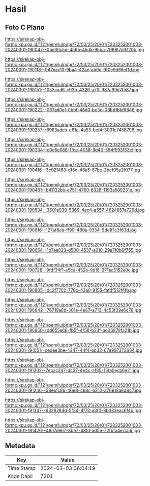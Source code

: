 # Hasil

## Foto C Plano

https://sirekap-obj-formc.kpu.go.id/1121/pemilu/pdpr/72/03/25/20/01/7203252001003-20240301-190047--05e30c5d-4595-45d5-95ba-7998f7c9720b.jpg

https://sirekap-obj-formc.kpu.go.id/1121/pemilu/pdpr/72/03/25/20/01/7203252001003-20240301-190118--047eac10-9ba4-42ae-ab0c-9f0e9d66ef1d.jpg

https://sirekap-obj-formc.kpu.go.id/1121/pemilu/pdpr/72/03/25/20/01/7203252001003-20240301-190151--1053cad6-c93b-4326-a7ff-987a99d7fb87.jpg

https://sirekap-obj-formc.kpu.go.id/1121/pemilu/pdpr/72/03/25/20/01/7203252001003-20240301-190222--067ad0ef-0bbf-48d0-bc3d-08bd1bbf6846.jpg

https://sirekap-obj-formc.kpu.go.id/1121/pemilu/pdpr/72/03/25/20/01/7203252001003-20240301-190257--6983adeb-e61a-4a93-bcf4-3031e7458706.jpg

https://sirekap-obj-formc.kpu.go.id/1121/pemilu/pdpr/72/03/25/20/01/7203252001003-20240301-190334--c0c6e088-1fce-4058-8d40-554f593153cf.jpg

https://sirekap-obj-formc.kpu.go.id/1121/pemilu/pdpr/72/03/25/20/01/7203252001003-20240301-190416--3c021463-df5d-46a5-87be-2bcf05e2f077.jpg

https://sirekap-obj-formc.kpu.go.id/1121/pemilu/pdpr/72/03/25/20/01/7203252001003-20240301-190451--b41132bb-e751-4760-8328-1193a509231e.jpg

https://sirekap-obj-formc.kpu.go.id/1121/pemilu/pdpr/72/03/25/20/01/7203252001003-20240301-190534--3601e939-5369-4ec4-a557-4624857a726d.jpg

https://sirekap-obj-formc.kpu.go.id/1121/pemilu/pdpr/72/03/25/20/01/7203252001003-20240301-190616--127af8eb-ff99-480a-9354-9deff1e3f63d.jpg

https://sirekap-obj-formc.kpu.go.id/1121/pemilu/pdpr/72/03/25/20/01/7203252001003-20240301-190654--1b7aa023-d500-4537-a018-29a7f0b6f755.jpg

https://sirekap-obj-formc.kpu.go.id/1121/pemilu/pdpr/72/03/25/20/01/7203252001003-20240301-190728--9fdf34f1-e5ca-452b-9b16-671ac6152e0c.jpg

https://sirekap-obj-formc.kpu.go.id/1121/pemilu/pdpr/72/03/25/20/01/7203252001003-20240301-190805--dc2f7702-778c-43a0-9155-fafdf512f4fb.jpg

https://sirekap-obj-formc.kpu.go.id/1121/pemilu/pdpr/72/03/25/20/01/7203252001003-20240301-190842--76719a8b-301e-4e67-a713-4c53f39e6c78.jpg

https://sirekap-obj-formc.kpu.go.id/1121/pemilu/pdpr/72/03/25/20/01/7203252001003-20240301-190950--dd655e66-fb5f-4f58-b33f-ae36878fa21b.jpg

https://sirekap-obj-formc.kpu.go.id/1121/pemilu/pdpr/72/03/25/20/01/7203252001003-20240301-191051--cedee3be-4247-44f4-bb32-67a997372684.jpg

https://sirekap-obj-formc.kpu.go.id/1121/pemilu/pdpr/72/03/25/20/01/7203252001003-20240301-191202--7ebac247-dc27-4e4c-af85-15fa0ecb6e21.jpg

https://sirekap-obj-formc.kpu.go.id/1121/pemilu/pdpr/72/03/25/20/01/7203252001003-20240301-191246--58ebfc86-46e8-488c-b312-a76918a8d847.jpg

https://sirekap-obj-formc.kpu.go.id/1121/pemilu/pdpr/72/03/25/20/01/7203252001003-20240301-191347--6329284d-5f34-4f78-a3f0-8bd83eac6f4b.jpg

https://sirekap-obj-formc.kpu.go.id/1121/pemilu/pdpr/72/03/25/20/01/7203252001003-20240301-191426--48a7de67-8be7-48fd-a05e-72fbfa4e7c56.jpg


## Metadata

| Key        | Value               |
| ---------- | ------------------- |
| Time Stamp | 2024-03-03 06:04:19 |
| Kode Dapil | 7201                |



